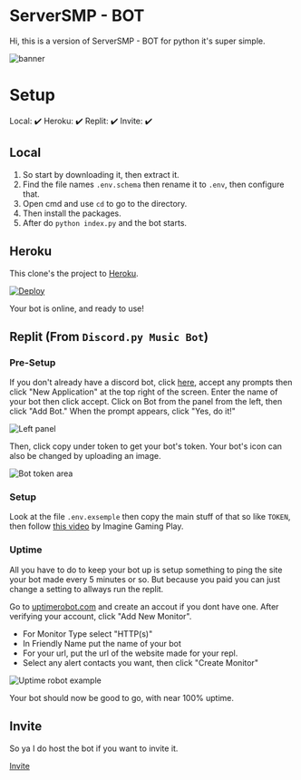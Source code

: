 # ServerSMP - BOT

Hi, this is a version of ServerSMP - BOT for python it's super simple. 

![banner](https://github.com/Prince527GitHub/ServerSMP-BOT/blob/web/assets/banner-bot.png?raw=true)

# Setup
Local: ✔️
Heroku: ✔️
Replit: ✔️
Invite: ✔️

## Local
1. So start by downloading it, then extract it.
2. Find the file names `.env.schema` then rename it to `.env`, then configure that.
3. Open cmd and use `cd` to go to the directory.
4. Then install the packages.
5. After do `python index.py` and the bot starts.

## Heroku
This clone's the project to [Heroku](https://heroku.com/).

[![Deploy](https://www.herokucdn.com/deploy/button.svg)](https://heroku.com/deploy?template=https://github.com/Prince527GitHub/ServerSMP-BOT/tree/python)

Your bot is online, and ready to use!

## Replit (From `Discord.py Music Bot`)

### Pre-Setup

If you don't already have a discord bot, click [here](https://discordapp.com/developers/), accept any prompts then click "New Application" at the top right of the screen.  Enter the name of your bot then click accept.  Click on Bot from the panel from the left, then click "Add Bot."  When the prompt appears, click "Yes, do it!"

![Left panel](https://i.imgur.com/hECJYWK.png)

Then, click copy under token to get your bot's token. Your bot's icon can also be changed by uploading an image.

![Bot token area](https://i.imgur.com/da0ktMC.png)

### Setup
Look at the file `.env.exsemple` then copy the main stuff of that so like `TOKEN`, then follow [this video](https://youtu.be/BKlv__1OoGc) by Imagine Gaming Play.

### Uptime

All you have to do to keep your bot up is setup something to ping the site your bot made every 5 minutes or so. But because you paid you can just change a setting to allways run the replit.

Go to [uptimerobot.com](https://uptimerobot.com/) and create an accout if you dont have one.  After verifying your account, click "Add New Monitor".

+ For Monitor Type select "HTTP(s)"
+ In Friendly Name put the name of your bot
+ For your url, put the url of the website made for your repl.
+ Select any alert contacts you want, then click "Create Monitor"

![Uptime robot example](https://i.imgur.com/Qd9LXEy.png)

Your bot should now be good to go, with near 100% uptime.

## Invite
So ya I do host the bot if you want to invite it.

[Invite](https://discord.com/oauth2/authorize?client_id=698417651608715355&permissions=27654&scope=bot)
